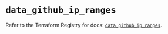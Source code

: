 # `data_github_ip_ranges`

Refer to the Terraform Registry for docs: [`data_github_ip_ranges`](https://registry.terraform.io/providers/integrations/github/5.45.0/docs/data-sources/ip_ranges).
